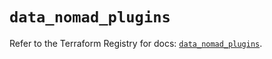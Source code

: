 # `data_nomad_plugins`

Refer to the Terraform Registry for docs: [`data_nomad_plugins`](https://registry.terraform.io/providers/hashicorp/nomad/2.1.1/docs/data-sources/plugins).

